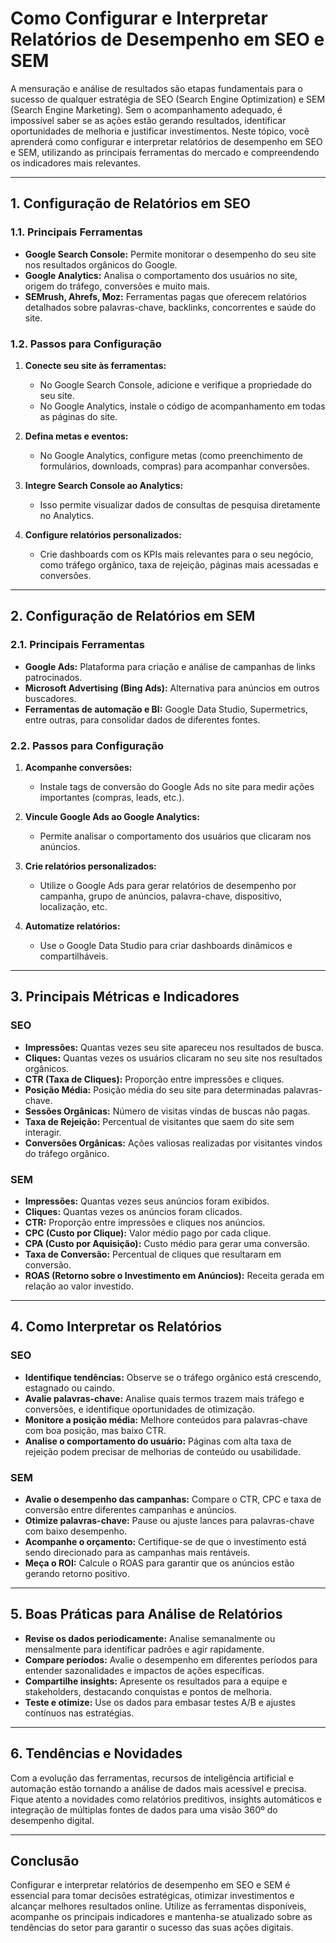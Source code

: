 
# Como Configurar e Interpretar Relatórios de Desempenho em SEO e SEM

A mensuração e análise de resultados são etapas fundamentais para o sucesso de qualquer estratégia de SEO (Search Engine Optimization) e SEM (Search Engine Marketing). Sem o acompanhamento adequado, é impossível saber se as ações estão gerando resultados, identificar oportunidades de melhoria e justificar investimentos. Neste tópico, você aprenderá como configurar e interpretar relatórios de desempenho em SEO e SEM, utilizando as principais ferramentas do mercado e compreendendo os indicadores mais relevantes.

---

## 1. **Configuração de Relatórios em SEO**

### 1.1. **Principais Ferramentas**

- **Google Search Console:** Permite monitorar o desempenho do seu site nos resultados orgânicos do Google.
- **Google Analytics:** Analisa o comportamento dos usuários no site, origem do tráfego, conversões e muito mais.
- **SEMrush, Ahrefs, Moz:** Ferramentas pagas que oferecem relatórios detalhados sobre palavras-chave, backlinks, concorrentes e saúde do site.

### 1.2. **Passos para Configuração**

1. **Conecte seu site às ferramentas:**  
   - No Google Search Console, adicione e verifique a propriedade do seu site.
   - No Google Analytics, instale o código de acompanhamento em todas as páginas do site.

2. **Defina metas e eventos:**  
   - No Google Analytics, configure metas (como preenchimento de formulários, downloads, compras) para acompanhar conversões.

3. **Integre Search Console ao Analytics:**  
   - Isso permite visualizar dados de consultas de pesquisa diretamente no Analytics.

4. **Configure relatórios personalizados:**  
   - Crie dashboards com os KPIs mais relevantes para o seu negócio, como tráfego orgânico, taxa de rejeição, páginas mais acessadas e conversões.

---

## 2. **Configuração de Relatórios em SEM**

### 2.1. **Principais Ferramentas**

- **Google Ads:** Plataforma para criação e análise de campanhas de links patrocinados.
- **Microsoft Advertising (Bing Ads):** Alternativa para anúncios em outros buscadores.
- **Ferramentas de automação e BI:** Google Data Studio, Supermetrics, entre outras, para consolidar dados de diferentes fontes.

### 2.2. **Passos para Configuração**

1. **Acompanhe conversões:**  
   - Instale tags de conversão do Google Ads no site para medir ações importantes (compras, leads, etc.).

2. **Vincule Google Ads ao Google Analytics:**  
   - Permite analisar o comportamento dos usuários que clicaram nos anúncios.

3. **Crie relatórios personalizados:**  
   - Utilize o Google Ads para gerar relatórios de desempenho por campanha, grupo de anúncios, palavra-chave, dispositivo, localização, etc.

4. **Automatize relatórios:**  
   - Use o Google Data Studio para criar dashboards dinâmicos e compartilháveis.

---

## 3. **Principais Métricas e Indicadores**

### **SEO**

- **Impressões:** Quantas vezes seu site apareceu nos resultados de busca.
- **Cliques:** Quantas vezes os usuários clicaram no seu site nos resultados orgânicos.
- **CTR (Taxa de Cliques):** Proporção entre impressões e cliques.
- **Posição Média:** Posição média do seu site para determinadas palavras-chave.
- **Sessões Orgânicas:** Número de visitas vindas de buscas não pagas.
- **Taxa de Rejeição:** Percentual de visitantes que saem do site sem interagir.
- **Conversões Orgânicas:** Ações valiosas realizadas por visitantes vindos do tráfego orgânico.

### **SEM**

- **Impressões:** Quantas vezes seus anúncios foram exibidos.
- **Cliques:** Quantas vezes os anúncios foram clicados.
- **CTR:** Proporção entre impressões e cliques nos anúncios.
- **CPC (Custo por Clique):** Valor médio pago por cada clique.
- **CPA (Custo por Aquisição):** Custo médio para gerar uma conversão.
- **Taxa de Conversão:** Percentual de cliques que resultaram em conversão.
- **ROAS (Retorno sobre o Investimento em Anúncios):** Receita gerada em relação ao valor investido.

---

## 4. **Como Interpretar os Relatórios**

### **SEO**

- **Identifique tendências:** Observe se o tráfego orgânico está crescendo, estagnado ou caindo.
- **Avalie palavras-chave:** Analise quais termos trazem mais tráfego e conversões, e identifique oportunidades de otimização.
- **Monitore a posição média:** Melhore conteúdos para palavras-chave com boa posição, mas baixo CTR.
- **Analise o comportamento do usuário:** Páginas com alta taxa de rejeição podem precisar de melhorias de conteúdo ou usabilidade.

### **SEM**

- **Avalie o desempenho das campanhas:** Compare o CTR, CPC e taxa de conversão entre diferentes campanhas e anúncios.
- **Otimize palavras-chave:** Pause ou ajuste lances para palavras-chave com baixo desempenho.
- **Acompanhe o orçamento:** Certifique-se de que o investimento está sendo direcionado para as campanhas mais rentáveis.
- **Meça o ROI:** Calcule o ROAS para garantir que os anúncios estão gerando retorno positivo.

---

## 5. **Boas Práticas para Análise de Relatórios**

- **Revise os dados periodicamente:** Analise semanalmente ou mensalmente para identificar padrões e agir rapidamente.
- **Compare períodos:** Avalie o desempenho em diferentes períodos para entender sazonalidades e impactos de ações específicas.
- **Compartilhe insights:** Apresente os resultados para a equipe e stakeholders, destacando conquistas e pontos de melhoria.
- **Teste e otimize:** Use os dados para embasar testes A/B e ajustes contínuos nas estratégias.

---

## 6. **Tendências e Novidades**

Com a evolução das ferramentas, recursos de inteligência artificial e automação estão tornando a análise de dados mais acessível e precisa. Fique atento a novidades como relatórios preditivos, insights automáticos e integração de múltiplas fontes de dados para uma visão 360º do desempenho digital.

---

## **Conclusão**

Configurar e interpretar relatórios de desempenho em SEO e SEM é essencial para tomar decisões estratégicas, otimizar investimentos e alcançar melhores resultados online. Utilize as ferramentas disponíveis, acompanhe os principais indicadores e mantenha-se atualizado sobre as tendências do setor para garantir o sucesso das suas ações digitais.
```
